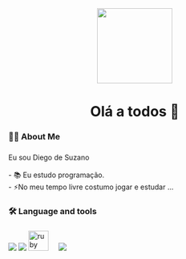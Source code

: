<div align="center">
  <img height="150" src="https://media.giphy.com/media/M9gbBd9nbDrOTu1Mqx/giphy.gif"  />
</div>

###

##

###

<h1 align="center">Olá a todos 👋</h1>

###

<h3 align="left">👩‍💻  About Me</h3>

###

<p align="left">Eu sou Diego de Suzano<br><br>- 📚 Eu estudo programação.<br>- ⚡No meu tempo livre costumo jogar e estudar ...</p>

###

<h3 align="left">🛠 Language and tools</h3>

###

<div align="left">
  <img src="https://raw.githubusercontent.com/tandpfun/skill-icons/65dea6c4eaca7da319e552c09f4cf5a9a8dab2c8/icons/HTML.svg  />
  <img width="12" />
  <img src="https://github.com/tandpfun/skill-icons/blob/main/icons/CSS.svg  />
  <img width="12" />
  <img src="https://cdn.jsdelivr.net/gh/devicons/devicon/icons/ruby/ruby-plain-wordmark.svg" height="40" alt="ruby logo"  />
  <img width="12" />
  <img src="https://github.com/tandpfun/skill-icons/blob/main/icons/CSS.svg />
</div>

###

